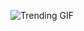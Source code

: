 
<!-- GIF_SECTION -->
![Trending GIF](https://media4.giphy.com/media/v1.Y2lkPThiYjIxNzcyejJnN3k4ejBlbmI2NTUxcnRkeThmbXgydTJxNGVhd3R1dXQwdGlvdCZlcD12MV9naWZzX3NlYXJjaCZjdD1n/CuuSHzuc0O166MRfjt/giphy.gif)
<!-- END_GIF_SECTION -->
